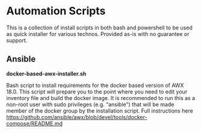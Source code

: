 # Automation Scripts
This is a collection of install scripts in both bash and powershell to be used as quick installer for various technos.
Provided as-is with no guarantee or support.

## Ansible

**docker-based-awx-installer.sh**

Bash script to install requirements for the docker based version of AWX 18.0.
This script will prepare you to the point where you need to edit your inventory file and build the docker image.
It is recommended to run this as a non-root user with sudo privileges (e.g. "ansible") that will be made member of the docker group by the installation script.
Full instructions here https://github.com/ansible/awx/blob/devel/tools/docker-compose/README.md
